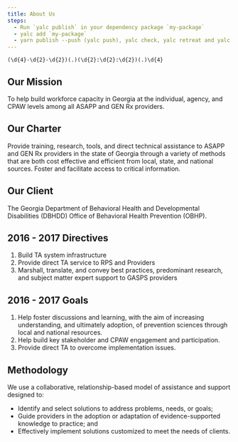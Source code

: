 ```yaml
---
title: About Us
steps:
  - Run `yalc publish` in your dependency package `my-package`
  - yalc add `my-package`
  - yarn publish --push (yalc push), yalc check, yalc retreat and yalc restore
---
```


`(\d{4}-\d{2}-\d{2})(.)(\d{2}:\d{2}:\d{2})(.)\d{4}`



## Our Mission

To help build workforce capacity in Georgia at the individual, agency, and CPAW levels among all ASAPP and GEN Rx providers.

## Our Charter

Provide training, research, tools, and direct technical assistance to ASAPP and GEN Rx providers in the state of Georgia through a variety of methods that are both cost effective and efficient from local, state, and national sources. Foster and facilitate access to critical information.

## Our Client

The Georgia Department of Behavioral Health and Developmental Disabilities (DBHDD) Office of Behavioral Health Prevention (OBHP).

## 2016 - 2017 Directives

1. Build TA system infrastructure
2. Provide direct TA service to RPS and Providers
3. Marshall, translate, and convey best practices, predominant research, and subject matter expert support to GASPS providers

## 2016 - 2017 Goals

1. Help foster discussions and learning, with the aim of increasing understanding, and ultimately adoption, of prevention sciences through local and national resources.
2. Help build key stakeholder and CPAW engagement and participation.
3. Provide direct TA to overcome implementation issues.

## Methodology

We use a collaborative, relationship-based model of assistance and support designed to:

- Identify and select solutions to address problems, needs, or goals;
- Guide providers in the adoption or adaptation of evidence-supported knowledge to practice; and
- Effectively implement solutions customized to meet the needs of clients.
